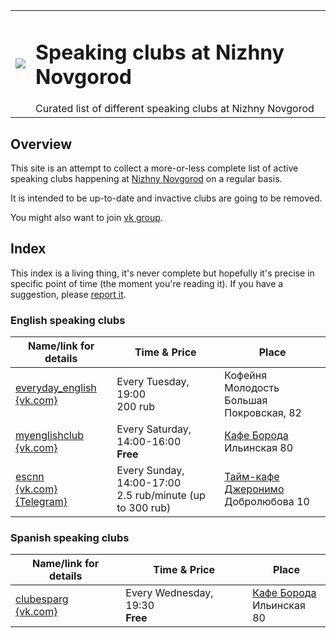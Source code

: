 <table>
  <tr><td>
    <image src="https://avatars2.githubusercontent.com/u/44372866?s=200&v=4"/>
  </td><td>
    <h1>Speaking clubs at Nizhny Novgorod</h1>
    Curated list of different speaking clubs at Nizhny Novgorod
  </td></tr>
</table>

## Overview

This site is an attempt to collect a more-or-less complete list of active
speaking clubs happening at [Nizhny Novgorod](https://en.wikipedia.org/wiki/Nizhny_Novgorod) on a regular basis.

It is intended to be up-to-date and invactive clubs are going to be removed.

You might also want to join [vk group](https://vk.com/speaking_clubs_nizhny).

## Index

This index is a living thing, it's never complete but hopefully it's
precise in specific point of time (the moment you're reading it).
If you have a suggestion, please [report it](https://github.com/speaking-clubs-nizhny/speaking-clubs-nizhny.github.io/issues/new).

### English speaking clubs

| Name/link for details | Time & Price | Place |
|-----------------------|------|-------|
| [everyday_english](/english/everyday_english/)<br>[{vk.com}](https://vk.com/public167092329) | Every Tuesday, 19:00<br>200 rub | Кофейня Молодость<br>Большая Покровская, 82 |
| [myenglishclub](/english/myenglishclub/)<br>[{vk.com}](https://vk.com/myenglishclub) | Every Saturday, 14:00-16:00<br>**Free** | [Кафе Борода](https://vk.com/borodacafe)<br>Ильинская 80 |
| [escnn](/english/escnn/)<br>[{vk.com}](https://vk.com/escnn) [{Telegram}](https://t.me/escnn) | Every Sunday, 14:00-17:00<br>2.5 rub/minute (up to 300 rub) | [Тайм-кафе Джеронимо](https://vk.com/geronimonn)<br>Добролюбова 10 |

### Spanish speaking clubs

| Name/link for details | Time & Price | Place |
|-----------------------|------|-------|
| [clubesparg](/spanish/clubesparg/)<br>[{vk.com}](https://vk.com/clubesparg) | Every Wednesday, 19:30<br>**Free** | [Кафе Борода](https://vk.com/borodacafe)<br>Ильинская 80 |
